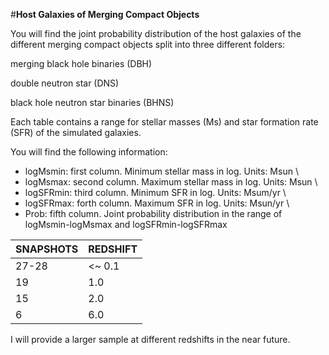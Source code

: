 #**Host Galaxies of Merging Compact Objects**

You will find the joint probability distribution of the host galaxies of the different merging compact objects split into three different folders:

merging black hole binaries (DBH)

double neutron star (DNS) 

black hole neutron star binaries (BHNS)

Each table contains a range for stellar masses (Ms) and star formation rate (SFR) of the simulated galaxies.

You will find the following information:

- logMsmin: first column. Minimum stellar mass in log. Units: Msun \\
- logMsmax: second column. Maximum stellar mass in log. Units: Msun \\
- logSFRmin: third column. Minimum SFR in log. Units: Msum/yr \\
- logSFRmax: forth column. Maximum SFR in log. Units: Msun/yr \\
- Prob: fifth column. Joint probability distribution in the range of logMsmin-logMsmax and logSFRmin-logSFRmax 




| SNAPSHOTS     | REDSHIFT      |
| ------------- | ------------- |
| 27-28         | <~ 0.1        |
| 19            | 1.0           |
| 15            | 2.0           |
| 6             | 6.0           |




I will provide a larger sample at different redshifts in the near future.


